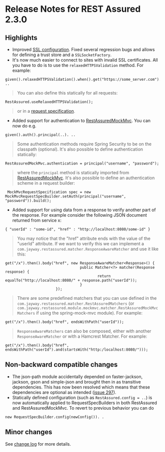 # Release Notes for REST Assured 2.3.0 #

## Highlights ##
  * Improved [SSL configuration](Usage#SSL_Config.md). Fixed several regression bugs and allows for defining a trust store and a `SSLSocketFactory`.
  * It's now much easier to connect to sites with invalid SSL certificates. All you have to do is to use the `relaxedHTTPSValidation` method. For example:
```
given().relaxedHTTPSValidation().when().get("https://some_server.com"). .. 
```
> You can also define this statically for all requests:
```
RestAssured.useRelaxedHTTPSValidation();
```
> or in a [request specification](Usage#Specification_Re-use.md).
  * Added support for authentication to [RestAssuredMockMvc](Usage#Spring_Mock_Mvc_Module.md). You can now do e.g.
```
given().auth().principal(..). ..
```
> Some authentication methods require Spring Security to be on the classpath (optional). It's also possible to define authentication statically:
```
RestAssuredMockMvc.authentication = principal("username", "password");
```
> where the `principal` method is statically imported from [RestAssuredMockMvc](http://rest-assured.googlecode.com/svn/tags/2.3.0/apidocs/com/jayway/restassured/module/mockmvc/RestAssuredMockMvc.html). It's also possible to define an authentication scheme in a request builder:
```
 MockMvcRequestSpecification spec = new MockMvcRequestSpecBuilder.setAuth(principal("username", "password")).build();
```
  * Added support for using data from a response to verify another part of the response. For example consider the following JSON document returned from service x:
```
{ "userId" : "some-id", "href" : "http://localhost:8080/some-id" }
```
> You may notice that the "href" attribute ends with the value of the "userId" attribute. If we want to verify this we can implement a `com.jayway.restassured.matcher.ResponseAwareMatcher` and use it like this:
```
get("/x").then().body("href", new ResponseAwareMatcher<Response>() {
                                  public Matcher<?> matcher(Response response) {
                                          return equalTo("http://localhost:8080/" + response.path("userId"));
                                  }
                       });
```
> There are some predefined matchers that you can use defined in the `com.jayway.restassured.matcher.RestAssuredMatchers` (or `com.jayway.restassured.module.mockmvc.matcher.RestAssuredMockMvcMatchers` if using the spring-mock-mvc module). For example:
```
get("/x").then().body("href", endsWithPath("userId"));
```
> `ResponseAwareMatchers` can also be composed, either with another `ResponseAwareMatcher` or with a Hamcrest Matcher. For example:
```
get("/x").then().body("href", endsWithPath("userId").and(startsWith("http:/localhost:8080/")));
```

## Non-backward compatible changes ##
  * The json-path module accidentally depended on faster-jackson, jackson, gson and simple-json and brought then in as transitive dependencies. This has now been resolved which means that these dependencies are optional as intended ([issue 297](https://code.google.com/p/rest-assured/issues/detail?id=297)).
  * Statically defined configuration (such as `RestAssured.config = ..`) is now automatically applied to RequestSpecBuilders in both RestAssured and RestAssuredMockMvc. To revert to previous behavior you can do
```
new RequestSpecBuilder.config(newConfig()). .
```

## Minor changes ##
See [change log](http://github.com/jayway/rest-assured/raw/master/changelog.txt) for more details.